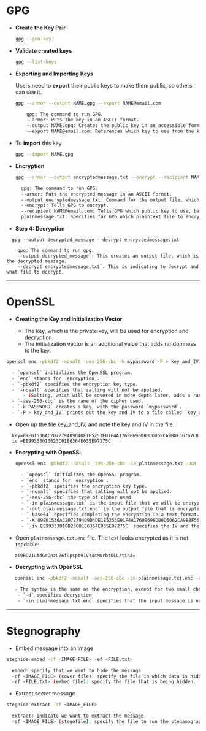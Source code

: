# GPG
- **Create the Key Pair**
  ```bash
  gpg --gen-key
  ```
- **Validate created keys**
  ```bash
  gpg --list-keys
  ```

- **Exporting and Importing Keys**
  
  Users need to **export** their public keys to make them public, so others can use it.
  ```bash
  gpg --armor --output NAME.gpg --export NAME@email.com

      gpg: The command to run GPG.
      --armor: Puts the key in an ASCII format.
      --output NAME.gpg: Creates the public key in an accessible format. In this case, we named the key `NAME.gpg`.
      --export NAME@email.com: References which key to use from the key ring. It is referenced by the email.
  ```

- To **import** this key 
    ```bash
    gpg --import NAME.gpg
    ```

- **Encryption**
  ```bash
  gpg --armor --output encryptedmessage.txt --encrypt --recipient NAME@email.com plainmessage.txt

    gpg: The command to run GPG.
    --armor: Puts the encrypted message in an ASCII format.
    --output encryptedmessage.txt: Command for the output file, which creates the name of the encrypted file.
    --encrypt: Tells GPG to encrypt.
    --recipient NAME@email.com: Tells GPG which public key to use, based on the email address of the key.
    plainmessage.txt: Specifies for GPG which plaintext file to encrypt.
  ```


- **Step 4: Decryption**
```basg
  gpg --output decrypted_message --decrypt encryptedmessage.txt

    gpg: The command to run gpg.
    --output decrypted_message`: This creates an output file, which is the decrypted message.
    --decrypt encryptedmessage.txt`: This is indicating to decrypt and what file to decrypt.
```

--------------------------------------
# OpenSSL

- **Creating the Key and Initialization Vector**

  - The key, which is the private key, will be used for encryption and decryption.
  - The initialization vector is an additional value that adds randomness to the key.
  
```bash
openssl enc -pbkdf2 -nosalt -aes-256-cbc -k mypassword -P > key_and_IV

  - `openssl` initializes the OpenSSL program.
  - `enc` stands for _encryption_.
  - `-pbkdf2` specifies the encryption key type. 
  - `-nosalt` specifies that salting will not be applied.
      - (Salting, which will be covered in more depth later, adds a random value.)
  - `-aes-256-cbc` is the name of the cipher used. 
  - `-k PASSWORD` creates a key, with the password `mypassword`.
  - `-P > key_and_IV` prints out the key and IV to a file called `key_and_IV`.
````
- Open up the file key_and_IV, and note the key and IV in the file.

```
  key=89E01536AC207279409D4DE1E5253E01F4A1769E696DB0D6062CA9B8F56767C8
  iv =EE99333010B23C01E6364E035E97275C
```
- **Encrypting with OpenSSL**
  ```bash
  openssl enc -pbkdf2 -nosalt -aes-256-cbc -in plainmessage.txt -out plainmessage.txt.enc -base64 -K 89E01536AC207279409D4DE1E5253E01F4A1769E696DB0D6062CA9B8F56767C8 -iv EE99333010B23C01E6364E035E97275C

    - `openssl` initializes the OpenSSL program.
    - `enc` stands for _encryption_.
    - `-pbkdf2` specifies the encryption key type. 
    - `-nosalt` specifies that salting will not be applied.
    - `-aes-256-cbc` the type of cipher used.
    - `-in plainmessage.txt` is the input file that we will be encrypting.
    - `-out plainmessage.txt.enc` is the output file that is encrypted.
    - `-base64` specifies completing the encryption in a text format.
    - `-K 89E01536AC207279409D4DE1E5253E01F4A1769E696DB0D6062CA9B8F56767C8` specifies the key and the key value.
    - `-iv EE99333010B23C01E6364E035E97275C` specifies the IV and the IV value.
  ```

- Open `plainmessage.txt.enc` file. The text looks encrypted as it is not readable:
```bash
   zi9BCV1uAdGrOnzL26fGpspt91VY44MNrbtOLL/tih4=
```
   
- **Decrypting with OpenSSL**
```bash
   openssl enc -pbkdf2 -nosalt -aes-256-cbc -in plainmessage.txt.enc -d -base64 -K 89E01536AC207279409D4DE1E5253E01F4A1769E696DB0D6062CA9B8F56767C8 -iv EE99333010B23C01E6364E035E97275C

   - The syntax is the same as the encryption, except for two small changes:
    - `-d` specifies decryption.
    - `-in plainmessage.txt.enc` specifies that the input message is now the encrypted message.
``` 
---------------------------------
# Stegnography

- Embed message into an image
```bash
steghide embed -cf <IMAGE_FILE> -ef <FILE.txt>

  embed: specify that we want to hide the message
  -cf <IMAGE_FILE> (cover file): specify the file in which data is hidden.
  -ef <FILE.txt> (embed file): specify the file that is being hidden.
```

- Extract secret message
```bash
steghide extract -sf <IMAGE_FILE>

  extract: indicate we want to extract the message.
  -sf <IMAGE_FILE> (stegofile): specify the file to run the steganography 
```

